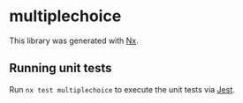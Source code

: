 # multiplechoice

This library was generated with [Nx](https://nx.dev).

## Running unit tests

Run `nx test multiplechoice` to execute the unit tests via [Jest](https://jestjs.io).
